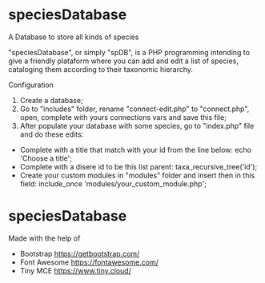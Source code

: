# speciesDatabase
A Database to store all kinds of species

"speciesDatabase", or simply "spDB", is a PHP programming intending to give a friendly plataform where you can add and edit a list of species, cataloging them according to their taxonomic hierarchy.

Configuration
1. Create a database;
2. Go to "includes" folder, rename "connect-edit.php" to "connect.php", open, complete with yours connections vars and save this file;
3. After populate your database with some species, go to "index.php" file and do these edits:
- Complete with a title that match with your id from the line below: echo \'Choose a title\';
- Complete with a disere id to be this list parent: taxa_recursive_tree(\'id\');
- Create your custom modules in "modules" folder and insert then in this field: include_once \'modules/your_custom_module.php\';

# speciesDatabase
Made with the help of
- Bootstrap https://getbootstrap.com/
- Font Awesome https://fontawesome.com/
- Tiny MCE https://www.tiny.cloud/
